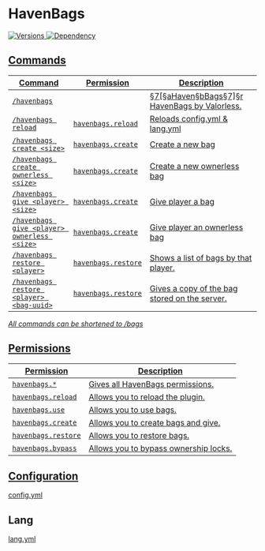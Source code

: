 # HavenBags
<a href="https://github.com/Valorless/HavenBags" rel="nofollow"><img src="https://img.shields.io/badge/Tested On-%201.19-brightgreen?style=flat" alt="Versions" style="max-width: 100%;"/>
<a href="https://github.com/Valorless/ValorlessUtils" rel="nofollow"><img src="https://img.shields.io/badge/Requires-ValorlessUtils-red?style=flat" alt="Dependency" style="max-width: 100%;"/>
<br>

## Commands
| Command | Permission | Description |
| --- | --- | --- |
| `/havenbags` |  | §7[§aHaven§bBags§7]§r HavenBags by Valorless. |
| `/havenbags reload`| `havenbags.reload` | Reloads config.yml & lang.yml |
| `/havenbags create <size>` | `havenbags.create` | Create a new bag |
| `/havenbags create ownerless <size>` | `havenbags.create` | Create a new ownerless bag |
| `/havenbags give <player> <size>` | `havenbags.create` | Give player a bag |
| `/havenbags give <player> ownerless <size>` | `havenbags.create` | Give player an ownerless bag |
| `/havenbags restore <player>` | `havenbags.restore` | Shows a list of bags by that player. |
| `/havenbags restore <player> <bag-uuid>` | `havenbags.restore` | Gives a copy of the bag stored on the server. |

*All commands can be shortened to /bags*<br>

## Permissions
| Permission | Description |
| --- | --- |
| `havenbags.*` | Gives all HavenBags permissions. |
| `havenbags.reload` | Allows you to reload the plugin. |
| `havenbags.use` | Allows you to use bags. |
| `havenbags.create` | Allows you to create bags and give. |
| `havenbags.restore` | Allows you to restore bags. |
| `havenbags.bypass` | Allows you to bypass ownership locks. |

## Configuration
[config.yml](/src/main/resources/config.yml)

## Lang
[lang.yml](/src/main/resources/lang.yml)

